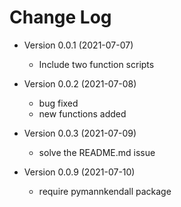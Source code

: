 # Change Log 

* Version 0.0.1 (2021-07-07)
	* Include two function scripts

* Version 0.0.2 (2021-07-08)
	* bug fixed
	* new functions added

* Version 0.0.3 (2021-07-09)
	* solve the README.md issue

* Version 0.0.9 (2021-07-10)
	* require pymannkendall package 
